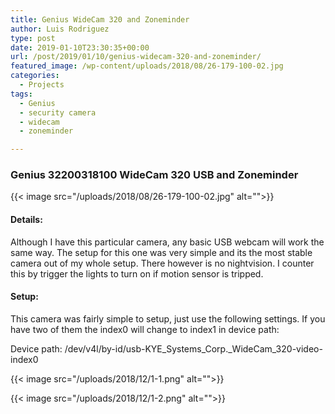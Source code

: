 ```yaml
---
title: Genius WideCam 320 and Zoneminder
author: Luis Rodriguez
type: post
date: 2019-01-10T23:30:35+00:00
url: /post/2019/01/10/genius-widecam-320-and-zoneminder/
featured_image: /wp-content/uploads/2018/08/26-179-100-02.jpg
categories:
  - Projects
tags:
  - Genius
  - security camera
  - widecam
  - zoneminder

---
```

### Genius 32200318100 WideCam 320 USB and Zoneminder

{{< image src="/uploads/2018/08/26-179-100-02.jpg" alt="">}}

#### Details:

Although I have this particular camera, any basic USB webcam will work the same way. The setup for this one was very simple and its the most stable camera out of my whole setup. There however is no nightvision. I counter this by trigger the lights to turn on if motion sensor is tripped.

<!--more-->

#### Setup:

This camera was fairly simple to setup, just use the following settings. If you have two of them the index0 will change to index1 in device path:

Device path: /dev/v4l/by-id/usb-KYE\_Systems\_Corp.\_WideCam\_320-video-index0

{{< image src="/uploads/2018/12/1-1.png" alt="">}}

{{< image src="/uploads/2018/12/1-2.png" alt="">}}